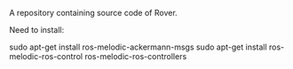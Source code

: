 A repository containing source code of Rover.

Need to install:

sudo apt-get install ros-melodic-ackermann-msgs
sudo apt-get install ros-melodic-ros-control ros-melodic-ros-controllers
